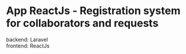 # App ReactJs - Registration system for collaborators and requests

backend: Laravel
<br>
frontend: ReactJs
